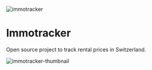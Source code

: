 ![immotracker](https://user-images.githubusercontent.com/29727377/225695856-42ed923e-8106-4cac-97d0-f1b3e1df930d.png)

# Immotracker

Open source project to track rental prices in Switzerland.


![immotracker-thumbnail](https://user-images.githubusercontent.com/29727377/225696038-d65d8d8b-2744-417f-8d6b-1573e59b2df2.png)
